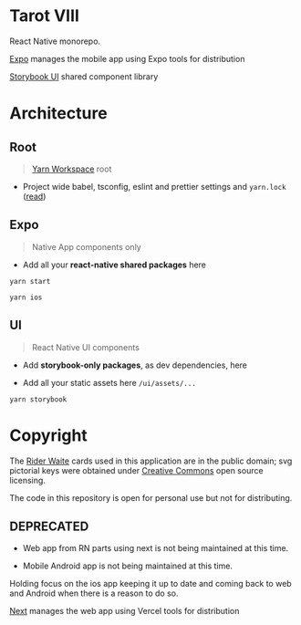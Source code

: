 # Tarot VIII

React Native monorepo.

[Expo](https://docs.expo.dev/versions/latest/) manages the mobile app using Expo tools for distribution

[Storybook UI](https://storybook.js.org/docs/react/api/csf) shared component library

# Architecture

## Root

> [Yarn Workspace](https://classic.yarnpkg.com/lang/en/docs/workspaces/) root

-   Project wide babel, tsconfig, eslint and prettier settings and `yarn.lock` ([read](https://valcker.medium.com/configuring-typescript-monorepo-with-eslint-prettier-and-webstorm-61a71f218104))

## Expo

> Native App components only

-   Add all your **react-native shared packages** here

`yarn start`

`yarn ios`

## UI

> React Native UI components

-   Add **storybook-only packages**, as dev dependencies, here

-   Add all your static assets here `/ui/assets/...`

`yarn storybook`

# Copyright

The [Rider Waite](https://sacred-texts.com/tarot/faq.htm#uscopyright) cards used in this application are in the public domain; svg pictorial keys were obtained under [Creative Commons](https://creativecommons.org/publicdomain/zero/1.0/) open source licensing.

The code in this repository is open for personal use but not for distributing.

## DEPRECATED

-   Web app from RN parts using next is not being maintained at this time.

-   Mobile Android app is not being maintained at this time.

Holding focus on the ios app keeping it up to date and coming back to web and Android when there is a reason to do so.

[Next](https://nextjs.org/docs) manages the web app using Vercel tools for distribution
